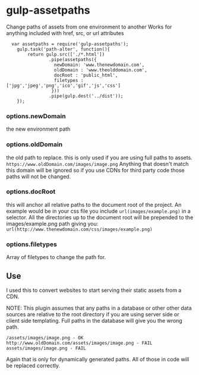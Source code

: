 gulp-assetpaths
===============

Change paths of assets from one environment to another
Works for anything included with href, src, or url attributes

      var assetpaths = require('gulp-assetpaths');
        gulp.task('path-alter', function(){
            return gulp.src(['./*.html'])
                    .pipe(assetpaths({
                      newDomain: 'www.thenewdomain.com',
                      oldDomain : 'www.theolddomain.com',
                      docRoot : 'public_html',
                      filetypes : ['jpg','jpeg','png','ico','gif','js','css']
                     }))
                    .pipe(gulp.dest('../dist'));
        });
        
### options.newDomain 

the new environment path

### options.oldDomain 

the old path to replace. this is only used if you are using full paths to assets. `https://www.oldDomain.com/images/image.png` Anything that doesn't match this domain will be ignored so if you use CDNs for third party code those paths will not be changed.

### options.docRoot

this will anchor all relative paths to the document root of the project. An example would be in your css file you include 
``url(images/example.png)`` in a selector. All the directories up to the document root will be prepended to the images/example.png path giving you:
``url(http://www.thenewdomain.com/css/images/example.png)``


### options.filetypes

Array of filetypes to change the path for.

## Use

I used this to convert websites to start serving their static assets from a CDN. 

NOTE: This plugin assumes that any paths in a database or other other data sources are relative to the root directory if you are using server side or client side templating. Full paths in the database will give you the wrong path.

``/assets/images/image.png - OK``
``http://www.oldDomain.com/assets/images/image.png - FAIL``
``assets/images/image.png - FAIL``

Again that is only for dynamically generated paths. All of those in code will be replaced correctly.

